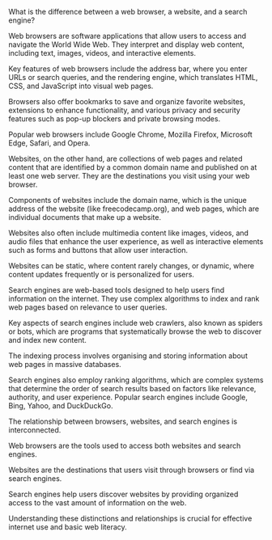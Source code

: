 <!-- @format -->

What is the difference between a web browser, a website, and a search engine?

Web browsers are software applications that allow users to access and navigate the World Wide Web. They interpret and display web content, including text, images, videos, and interactive elements.

Key features of web browsers include the address bar, where you enter URLs or search queries, and the rendering engine, which translates HTML, CSS, and JavaScript into visual web pages.

Browsers also offer bookmarks to save and organize favorite websites, extensions to enhance functionality, and various privacy and security features such as pop-up blockers and private browsing modes.

Popular web browsers include Google Chrome, Mozilla Firefox, Microsoft Edge, Safari, and Opera.

Websites, on the other hand, are collections of web pages and related content that are identified by a common domain name and published on at least one web server. They are the destinations you visit using your web browser.

Components of websites include the domain name, which is the unique address of the website (like freecodecamp.org), and web pages, which are individual documents that make up a website.

Websites also often include multimedia content like images, videos, and audio files that enhance the user experience, as well as interactive elements such as forms and buttons that allow user interaction.

Websites can be static, where content rarely changes, or dynamic, where content updates frequently or is personalized for users.

Search engines are web-based tools designed to help users find information on the internet. They use complex algorithms to index and rank web pages based on relevance to user queries.

Key aspects of search engines include web crawlers, also known as spiders or bots, which are programs that systematically browse the web to discover and index new content.

The indexing process involves organising and storing information about web pages in massive databases.

Search engines also employ ranking algorithms, which are complex systems that determine the order of search results based on factors like relevance, authority, and user experience. Popular search engines include Google, Bing, Yahoo, and DuckDuckGo.

The relationship between browsers, websites, and search engines is interconnected.

Web browsers are the tools used to access both websites and search engines.

Websites are the destinations that users visit through browsers or find via search engines.

Search engines help users discover websites by providing organized access to the vast amount of information on the web.

Understanding these distinctions and relationships is crucial for effective internet use and basic web literacy.
